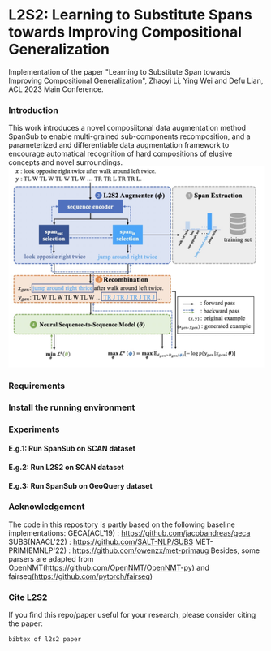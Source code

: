 # L2S2: Learning to Substitute Spans towards Improving Compositional Generalization
Implementation of the paper "Learning to Substitute Span towards Improving Compositional Generalization", Zhaoyi Li, Ying Wei and Defu Lian, ACL 2023 Main Conference.
### Introduction
This work introduces a novel composiitonal data augmentation method SpanSub to enable multi-grained sub-components recomposition, and a parameterized and differentiable data augmentation framework to encourage automatical recognition of hard compositions of elusive concepts and novel surroundings.
![l2s2-framework](./figures/l2s2.jpg)
### Requirements

### Install the running environment

### Experiments
#### E.g.1: Run SpanSub on SCAN dataset

#### E.g.2: Run L2S2 on SCAN dataset

#### E.g.3: Run SpanSub on GeoQuery dataset

### Acknowledgement
The code in this repository is partly based on the following baseline implementations:
GECA(ACL'19) : https://github.com/jacobandreas/geca
SUBS(NAACL'22) : https://github.com/SALT-NLP/SUBS
MET-PRIM(EMNLP'22) : https://github.com/owenzx/met-primaug
Besides, some parsers are adapted from OpenNMT(https://github.com/OpenNMT/OpenNMT-py) and fairseq(https://github.com/pytorch/fairseq)

### Cite L2S2
If you find this repo/paper useful for your research, please consider citing the paper:
```
bibtex of l2s2 paper
```